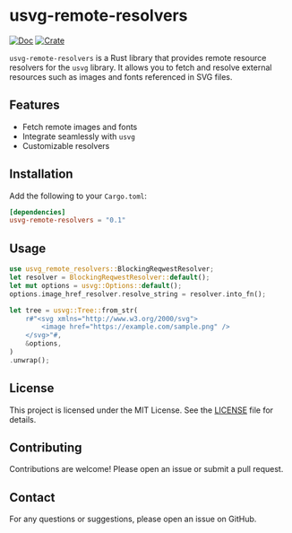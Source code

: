 # usvg-remote-resolvers


[![Doc](https://docs.rs/usvg-remote-resolvers/badge.svg)](https://docs.rs/usvg-remote-resolvers) 
[![Crate](https://img.shields.io/crates/v/usvg-remote-resolvers.svg)](https://crates.io/crates/usvg-remote-resolvers)


`usvg-remote-resolvers` is a Rust library that provides remote resource resolvers for the `usvg` library. It allows you to fetch and resolve external resources such as images and fonts referenced in SVG files.

## Features

- Fetch remote images and fonts
- Integrate seamlessly with `usvg`
- Customizable resolvers

## Installation

Add the following to your `Cargo.toml`:

```toml
[dependencies]
usvg-remote-resolvers = "0.1"
```

## Usage

```rust
use usvg_remote_resolvers::BlockingReqwestResolver;
let resolver = BlockingReqwestResolver::default();
let mut options = usvg::Options::default();
options.image_href_resolver.resolve_string = resolver.into_fn();

let tree = usvg::Tree::from_str(
    r#"<svg xmlns="http://www.w3.org/2000/svg">
        <image href="https://example.com/sample.png" />
    </svg>"#,
    &options,
)
.unwrap();
```

## License

This project is licensed under the MIT License. See the [LICENSE](LICENSE) file for details.

## Contributing

Contributions are welcome! Please open an issue or submit a pull request.

## Contact

For any questions or suggestions, please open an issue on GitHub.
